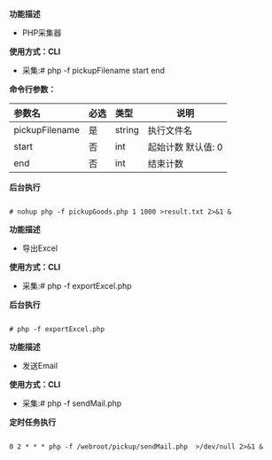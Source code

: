 **功能描述**
- PHP采集器


**使用方式：CLI**
- 采集:# php -f pickupFilename start end


**命令行参数：** 

|参数名|必选|类型|说明|
|:----    |:---|:----- |-----   |
|pickupFilename|是  |string |执行文件名 |
|start|否  |int |起始计数 默认值: 0 |
|end|否  |int |结束计数 |

**后台执行**

``` 

# nohup php -f pickupGoods.php 1 1000 >result.txt 2>&1 &

```


**功能描述**
- 导出Excel

**使用方式：CLI**
- 采集:# php -f exportExcel.php

**后台执行**

``` 

# php -f exportExcel.php

```

**功能描述**
- 发送Email

**使用方式：CLI**
- 采集:# php -f sendMail.php


**定时任务执行**

``` 

0 2 * * * php -f /webroot/pickup/sendMail.php  >/dev/null 2>&1 &

```
